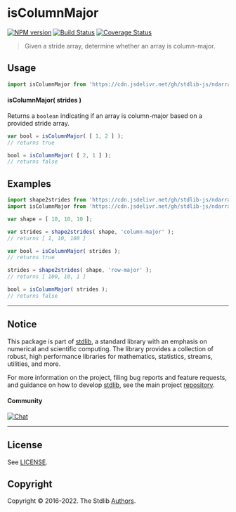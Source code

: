 <!--

@license Apache-2.0

Copyright (c) 2018 The Stdlib Authors.

Licensed under the Apache License, Version 2.0 (the "License");
you may not use this file except in compliance with the License.
You may obtain a copy of the License at

   http://www.apache.org/licenses/LICENSE-2.0

Unless required by applicable law or agreed to in writing, software
distributed under the License is distributed on an "AS IS" BASIS,
WITHOUT WARRANTIES OR CONDITIONS OF ANY KIND, either express or implied.
See the License for the specific language governing permissions and
limitations under the License.

-->

# isColumnMajor

[![NPM version][npm-image]][npm-url] [![Build Status][test-image]][test-url] [![Coverage Status][coverage-image]][coverage-url] <!-- [![dependencies][dependencies-image]][dependencies-url] -->

> Given a stride array, determine whether an array is column-major.

<!-- Section to include introductory text. Make sure to keep an empty line after the intro `section` element and another before the `/section` close. -->

<section class="intro">

</section>

<!-- /.intro -->

<!-- Package usage documentation. -->



<section class="usage">

## Usage

```javascript
import isColumnMajor from 'https://cdn.jsdelivr.net/gh/stdlib-js/ndarray-base-assert-is-column-major@deno/mod.js';
```

#### isColumnMajor( strides )

Returns a `boolean` indicating if an array is column-major based on a provided stride array.

```javascript
var bool = isColumnMajor( [ 1, 2 ] );
// returns true

bool = isColumnMajor( [ 2, 1 ] );
// returns false
```

</section>

<!-- /.usage -->

<!-- Package usage notes. Make sure to keep an empty line after the `section` element and another before the `/section` close. -->

<section class="notes">

</section>

<!-- /.notes -->

<!-- Package usage examples. -->

<section class="examples">

## Examples

<!-- eslint no-undef: "error" -->

```javascript
import shape2strides from 'https://cdn.jsdelivr.net/gh/stdlib-js/ndarray-base-shape2strides@deno/mod.js';
import isColumnMajor from 'https://cdn.jsdelivr.net/gh/stdlib-js/ndarray-base-assert-is-column-major@deno/mod.js';

var shape = [ 10, 10, 10 ];

var strides = shape2strides( shape, 'column-major' );
// returns [ 1, 10, 100 ]

var bool = isColumnMajor( strides );
// returns true

strides = shape2strides( shape, 'row-major' );
// returns [ 100, 10, 1 ]

bool = isColumnMajor( strides );
// returns false
```

</section>

<!-- /.examples -->

<!-- Section to include cited references. If references are included, add a horizontal rule *before* the section. Make sure to keep an empty line after the `section` element and another before the `/section` close. -->

<section class="references">

</section>

<!-- /.references -->

<!-- Section for related `stdlib` packages. Do not manually edit this section, as it is automatically populated. -->

<section class="related">

</section>

<!-- /.related -->

<!-- Section for all links. Make sure to keep an empty line after the `section` element and another before the `/section` close. -->


<section class="main-repo" >

* * *

## Notice

This package is part of [stdlib][stdlib], a standard library with an emphasis on numerical and scientific computing. The library provides a collection of robust, high performance libraries for mathematics, statistics, streams, utilities, and more.

For more information on the project, filing bug reports and feature requests, and guidance on how to develop [stdlib][stdlib], see the main project [repository][stdlib].

#### Community

[![Chat][chat-image]][chat-url]

---

## License

See [LICENSE][stdlib-license].


## Copyright

Copyright &copy; 2016-2022. The Stdlib [Authors][stdlib-authors].

</section>

<!-- /.stdlib -->

<!-- Section for all links. Make sure to keep an empty line after the `section` element and another before the `/section` close. -->

<section class="links">

[npm-image]: http://img.shields.io/npm/v/@stdlib/ndarray-base-assert-is-column-major.svg
[npm-url]: https://npmjs.org/package/@stdlib/ndarray-base-assert-is-column-major

[test-image]: https://github.com/stdlib-js/ndarray-base-assert-is-column-major/actions/workflows/test.yml/badge.svg?branch=main
[test-url]: https://github.com/stdlib-js/ndarray-base-assert-is-column-major/actions/workflows/test.yml?query=branch:main

[coverage-image]: https://img.shields.io/codecov/c/github/stdlib-js/ndarray-base-assert-is-column-major/main.svg
[coverage-url]: https://codecov.io/github/stdlib-js/ndarray-base-assert-is-column-major?branch=main

<!--

[dependencies-image]: https://img.shields.io/david/stdlib-js/ndarray-base-assert-is-column-major.svg
[dependencies-url]: https://david-dm.org/stdlib-js/ndarray-base-assert-is-column-major/main

-->

[chat-image]: https://img.shields.io/gitter/room/stdlib-js/stdlib.svg
[chat-url]: https://gitter.im/stdlib-js/stdlib/

[stdlib]: https://github.com/stdlib-js/stdlib

[stdlib-authors]: https://github.com/stdlib-js/stdlib/graphs/contributors

[umd]: https://github.com/umdjs/umd
[es-module]: https://developer.mozilla.org/en-US/docs/Web/JavaScript/Guide/Modules

[deno-url]: https://github.com/stdlib-js/ndarray-base-assert-is-column-major/tree/deno
[umd-url]: https://github.com/stdlib-js/ndarray-base-assert-is-column-major/tree/umd
[esm-url]: https://github.com/stdlib-js/ndarray-base-assert-is-column-major/tree/esm
[branches-url]: https://github.com/stdlib-js/ndarray-base-assert-is-column-major/blob/main/branches.md

[stdlib-license]: https://raw.githubusercontent.com/stdlib-js/ndarray-base-assert-is-column-major/main/LICENSE

</section>

<!-- /.links -->
